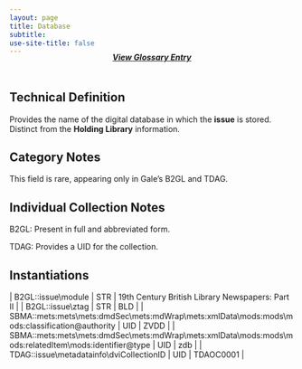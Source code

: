 ```yaml
---
layout: page
title: Database
subtitle:  
use-site-title: false
---
```


<h4 style="text-align:center;font-style:italic;margin-top:-20px;margin-bottom:50px;"><a href="../../glossary/database">View Glossary Entry</a></h4>

## Technical Definition

Provides the name of the digital database in which the **issue** is
stored. Distinct from the **Holding Library** information.

## Category Notes

This field is rare, appearing only in Gale’s B2GL and TDAG.

## Individual Collection Notes

B2GL: Present in full and abbreviated form.

TDAG: Provides a UID for the collection.

## Instantiations

| B2GL::issue\\module  | STR | 19th Century British Library Newspapers: Part II |
| B2GL::issue\\ztag  | STR | BLD  |
| SBMA::mets:mets\\mets:dmdSec\\mets:mdWrap\\mets:xmlData\\mods:mods\\mods:classification@authority  | UID | ZVDD  |
| SBMA::mets:mets\\mets:dmdSec\\mets:mdWrap\\mets:xmlData\\mods:mods\\mods:relatedItem\\mods:identifier@type | UID | zdb  |
| TDAG::issue\\metadatainfo\\dviCollectionID  | UID | TDAOC0001  |
